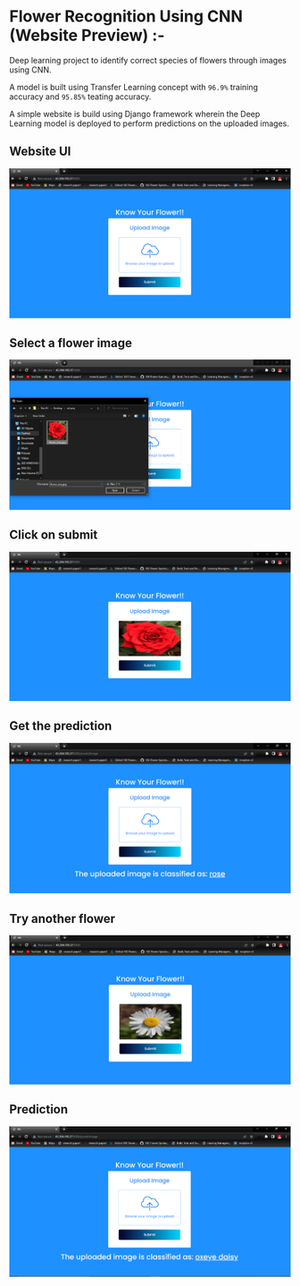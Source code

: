 # Flower Recognition Using CNN (Website Preview) :- 
Deep learning project to identify correct species of flowers through images using CNN. 

A model is built using Transfer Learning concept with ```96.9%``` training accuracy and ```95.85%``` teating accuracy.

A simple website is build using Django framework wherein the Deep Learning model is deployed to perform predictions on the uploaded images.

## Website UI
![GitHub Footer](screenshots/1.png)

## Select a flower image
![GitHub Footer](screenshots/2.png)

## Click on submit
![GitHub Footer](screenshots/3.png)

## Get the prediction
![GitHub Footer](screenshots/4.png)

## Try another flower
![GitHub Footer](screenshots/5.png)

## Prediction
![GitHub Footer](screenshots/6.png)
